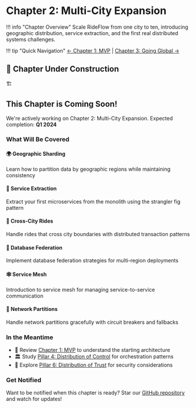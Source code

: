# Chapter 2: Multi-City Expansion

!!! info "Chapter Overview"
    Scale RideFlow from one city to ten, introducing geographic distribution, service extraction, and the first real distributed systems challenges.

!!! tip "Quick Navigation"
    [← Chapter 1: MVP](chapter1-mvp.md) | 
    [Chapter 3: Going Global →](chapter3-global.md)

## 🚧 Chapter Under Construction

<div class="coming-soon-banner">
  <div class="coming-soon-icon">🏗️</div>
  <h2>This Chapter is Coming Soon!</h2>
  <p>We're actively working on Chapter 2: Multi-City Expansion. Expected completion: <strong>Q1 2024</strong></p>
</div>

### What Will Be Covered

<div class="preview-grid">
  <div class="preview-card">
    <h4>🌍 Geographic Sharding</h4>
    <p>Learn how to partition data by geographic regions while maintaining consistency</p>
  </div>
  
  <div class="preview-card">
    <h4>🔧 Service Extraction</h4>
    <p>Extract your first microservices from the monolith using the strangler fig pattern</p>
  </div>
  
  <div class="preview-card">
    <h4>🚗 Cross-City Rides</h4>
    <p>Handle rides that cross city boundaries with distributed transaction patterns</p>
  </div>
  
  <div class="preview-card">
    <h4>💾 Database Federation</h4>
    <p>Implement database federation strategies for multi-region deployments</p>
  </div>
  
  <div class="preview-card">
    <h4>🕸️ Service Mesh</h4>
    <p>Introduction to service mesh for managing service-to-service communication</p>
  </div>
  
  <div class="preview-card">
    <h4>🔌 Network Partitions</h4>
    <p>Handle network partitions gracefully with circuit breakers and fallbacks</p>
  </div>
</div>

### In the Meantime

- 📖 Review [Chapter 1: MVP](chapter1-mvp.md) to understand the starting architecture
- 🏛️ Study [Pillar 4: Distribution of Control](../../part2-pillars/pillar-4-control/index.md) for orchestration patterns
- 🔐 Explore [Pillar 6: Distribution of Trust](../../part2-pillars/pillar-6-trust/index.md) for security considerations

### Get Notified

Want to be notified when this chapter is ready? Star our [GitHub repository](https://github.com/deepaucksharma/DStudio) and watch for updates!